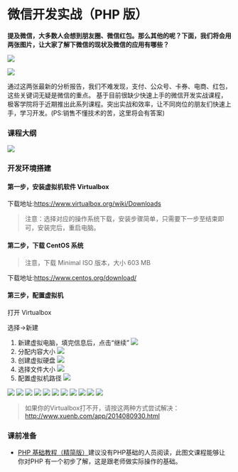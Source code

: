 # 微信开发实战（PHP 版）

**提及微信，大多数人会想到朋友圈、微信红包。那么其他的呢？下面，我们将会用两张图片，让大家了解下微信的现状及微信的应用有哪些？**

![](images/55.png)

![](images/17.png)

通过这两张最新的分析报告，我们不难发现，支付、公众号、卡券、电商、红包，这些关键词无疑是微信的重点。
基于目前很缺少快速上手的微信开发实战课程，极客学院将于近期推出此系列课程。突出实战和效率，让不同岗位的朋友们快速上手，学习开发。(PS:销售不懂技术的苦，这里将会有答案)

### 课程大纲

![](images/dagang.png)

### 开发环境搭建

#### 第一步，安装虚拟机软件 Virtualbox

下载地址:<https://www.virtualbox.org/wiki/Downloads>

>注意：选择对应的操作系统下载，安装步骤简单，只需要下一步至结束即可，安装完后，重启电脑。

#### 第二步，下载 CentOS 系统

>注意，下载 Minimal ISO 版本，大小 603 MB

下载地址:<https://www.centos.org/download/>

#### 第三步，配置虚拟机

打开 Virtualbox 

选择->新建

1. 新建虚拟电脑，填完信息后，点击“继续”
![](images/1.png)
2. 分配内容大小
![](images/2.png)
3. 创建虚拟硬盘
![](images/3.png)
4. 选择文件大小
![](images/4.png)
5. 配置虚拟机路径
![](images/5.png)

![](images/6.png)
![](images/7.png)
![](images/8.png)
![](images/9.png)
![](images/10.png)
![](images/11.png)
![](images/12.png)
![](images/13.png)
![](images/14.png)
![](images/15.png)
![](images/16.png)

>如果你的Virtualbox打不开，请按这两种方式尝试解决：<http://www.xuenb.com/app/2014080930.html>

### 课前准备

- [PHP 基础教程（精简版）](http://wiki.jikexueyuan.com/project/php-basics-notes/)建议没有PHP基础的人员阅读，此图文课程能够让你对PHP 有一个初步了解，这是跟老师做实际操作的基础。
